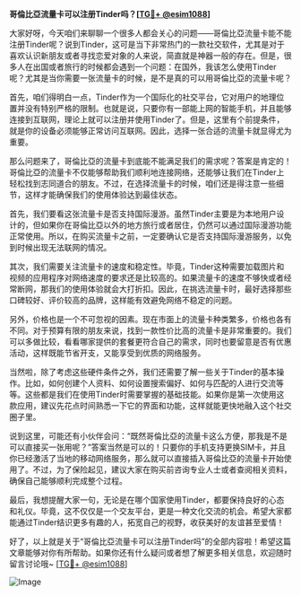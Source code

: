 **哥倫比亞流量卡可以注册Tinder吗？[[TG💪+ @esim1088](https://t.me/s/esim1088)]**

大家好呀，今天咱们来聊聊一个很多人都会关心的问题——哥倫比亞流量卡能不能注册Tinder呢？说到Tinder，这可是当下非常热门的一款社交软件，尤其是对于喜欢认识新朋友或者寻找恋爱对象的人来说，简直就是神器一般的存在。但是，很多人在出国或者旅行的时候都会遇到一个问题：在国外，我该怎么使用Tinder呢？尤其是当你需要一张流量卡的时候，是不是真的可以用哥倫比亞的流量卡呢？

首先，咱们得明白一点，Tinder作为一个国际化的社交平台，它对用户的地理位置并没有特别严格的限制。也就是说，只要你有一部能上网的智能手机，并且能够连接到互联网，理论上就可以注册并使用Tinder了。但是，这里有个前提条件，就是你的设备必须能够正常访问互联网。因此，选择一张合适的流量卡就显得尤为重要。

那么问题来了，哥倫比亞的流量卡到底能不能满足我们的需求呢？答案是肯定的！哥倫比亞的流量卡不仅能够帮助我们顺利地连接网络，还能够让我们在Tinder上轻松找到志同道合的朋友。不过，在选择流量卡的时候，咱们还是得注意一些细节，这样才能确保我们的使用体验达到最佳状态。

首先，我们要看这张流量卡是否支持国际漫游。虽然Tinder主要是为本地用户设计的，但如果你在哥倫比亞以外的地方旅行或者居住，仍然可以通过国际漫游功能正常使用。所以，在购买流量卡之前，一定要确认它是否支持国际漫游服务，以免到时候出现无法联网的情况。

其次，我们需要关注流量卡的速度和稳定性。毕竟，Tinder这种需要加载图片和视频的应用程序对网络速度的要求还是比较高的。如果流量卡的速度不够快或者经常断网，那我们的使用体验就会大打折扣。因此，在挑选流量卡时，最好选择那些口碑较好、评价较高的品牌，这样能有效避免网络不稳定的问题。

另外，价格也是一个不可忽视的因素。现在市面上的流量卡种类繁多，价格也各有不同。对于预算有限的朋友来说，找到一款性价比高的流量卡是非常重要的。我们可以多做比较，看看哪家提供的套餐更符合自己的需求，同时也要留意是否有优惠活动，这样既能节省开支，又能享受到优质的网络服务。

当然啦，除了考虑这些硬件条件之外，我们还需要了解一些关于Tinder的基本操作。比如，如何创建个人资料、如何设置搜索偏好、如何与匹配的人进行交流等等。这些都是我们在使用Tinder时需要掌握的基础技能。如果你是第一次使用这款应用，建议先花点时间熟悉一下它的界面和功能，这样就能更快地融入这个社交圈子里。

说到这里，可能还有小伙伴会问：“既然哥倫比亞的流量卡这么方便，那我是不是可以直接买一张用呢？”答案当然是可以的！只要你的手机支持更换SIM卡，并且你已经激活了当地的移动网络服务，那么就可以直接插入哥倫比亞的流量卡开始使用了。不过，为了保险起见，建议大家在购买前咨询专业人士或者查阅相关资料，确保自己能够顺利完成整个过程。

最后，我想提醒大家一句，无论是在哪个国家使用Tinder，都要保持良好的心态和礼仪。毕竟，这不仅仅是一个交友平台，更是一种文化交流的机会。希望大家都能通过Tinder结识更多有趣的人，拓宽自己的视野，收获美好的友谊甚至爱情！

好了，以上就是关于“哥倫比亞流量卡可以注册Tinder吗”的全部内容啦！希望这篇文章能够对你有所帮助。如果你还有什么疑问或者想了解更多相关信息，欢迎随时留言讨论哦~ [[TG💪+ @esim1088](https://t.me/s/esim1088)]  

![Image](https://i.postimg.cc/4NQfJmqS/Snipaste-2025-05-13-00-14-12.png)
